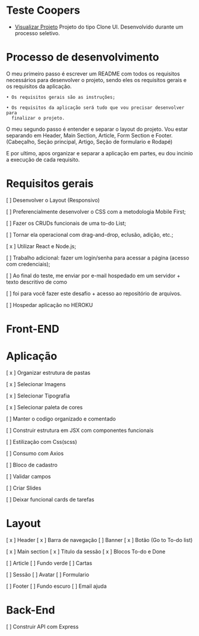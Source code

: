 # Teste Coopers

- <a href=#>Visualizar Projeto</a>
  Projeto do tipo Clone UI. Desenvolvido durante um processo seletivo.

# Processo de desenvolvimento

O meu primeiro passo é escrever um README com todos os requisitos necessários para
desenvolver o projeto, sendo eles os requisitos gerais e os requisitos da aplicação.

    • Os requisitos gerais são as instruções;

    • Os requisitos da aplicação será tudo que vou precisar desenvolver para
      finalizar o projeto.

O meu segundo passo é entender e separar o layout do projeto. Vou estar separando em
Header, Main Section, Article, Form Section e Footer. (Cabeçalho, Seção principal, Artigo, Seção de formulario e Rodapé)

E por ultimo, apos organizar e separar a aplicação em partes, eu dou incinio a execução de cada requisito.

# Requisitos gerais

[ ] Desenvolver o Layout (Responsivo)

[ ] Preferencialmente desenvolver o CSS com a metodologia Mobile First;

[ ] Fazer os CRUDs funcionais de uma to-do List;

[ ] Tornar ela operacional com drag-and-drop, eclusão, adição, etc.;

[ x ] Utilizar React e Node.js;

[ ] Trabalho adicional: fazer um login/senha para acessar a página (acesso com credenciais);

[ ] Ao final do teste, me enviar por e-mail hospedado em um servidor + texto descritivo de como

[ ] foi para você fazer este desafio + acesso ao repositório de arquivos.

[ ] Hospedar aplicação no HEROKU

# Front-END

# Aplicação

[ x ] Organizar estrutura de pastas

[ x ] Selecionar Imagens

[ x ] Selecionar Tipografia

[ x ] Selecionar paleta de cores

[ ] Manter o codigo organizado e comentado

[ ] Construir estrutura em JSX com componentes funcionais

[ ] Estilização com Css(scss)

[ ] Consumo com Axios

[ ] Bloco de cadastro

[ ] Validar campos

[ ] Criar Slides

[ ] Deixar funcional cards de tarefas

# Layout

[ x ] Header
[ x ] Barra de navegação
[ ] Banner
[ x ] Botão (Go to To-do list)

[ x ] Main section
[ x ] Titulo da sessão
[ x ] Blocos To-do e Done

[ ] Article
[ ] Fundo verde
[ ] Cartas

[ ] Sessão
[ ] Avatar
[ ] Formulario

[ ] Footer
[ ] Fundo escuro
[ ] Email ajuda

# Back-End

[ ] Construir API com Express
